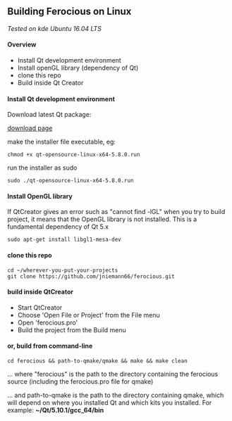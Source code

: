 ## Building Ferocious on Linux 

*Tested on kde Ubuntu 16.04 LTS*

#### Overview
- Install Qt development environment
- Install openGL library (dependency of Qt)
- clone this repo
- Build inside Qt Creator

#### Install Qt development environment

Download latest Qt package:

[download page](https://www.qt.io/download-open-source/#section-2)

make the installer file executable, eg:
~~~
chmod +x qt-opensource-linux-x64-5.8.0.run
~~~

run the installer as sudo
~~~
sudo ./qt-opensource-linux-x64-5.8.0.run
~~~

#### Install OpenGL library

If QtCreator gives an error such as "cannot find -lGL" when you try to build project,
it means that the OpenGL library is not installed. This is a fundamental dependency of Qt 5.x

~~~
sudo apt-get install libgl1-mesa-dev
~~~

#### clone this repo
~~~
cd ~/wherever-you-put-your-projects
git clone https://github.com/jniemann66/ferocious.git
~~~

#### build inside QtCreator
- Start QtCreator
- Choose 'Open File or Project' from the File menu
- Open 'ferocious.pro'
- Build the project from the Build menu

#### or, build from command-line

~~~
cd ferocious && path-to-qmake/qmake && make && make clean
~~~

... where "ferocious" is the path to the directory containing the ferocious source (including the ferocious.pro file for qmake) 

... and path-to-qmake is the path to the directory containing qmake, which will depend on where you installed Qt and which kits you installed. For example: **~/Qt/5.10.1/gcc_64/bin**
